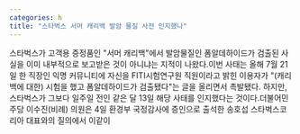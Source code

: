 ```yaml
---
categories: h
title: "스타벅스 서머 캐리백 발암 물질 사전 인지했나"
---
```

스타벅스가 고객용 증정품인 "서머 캐리백"에서 발암물질인 폼알데하이드가 검출된 사실을 이미 내부적으로 보고받은 것이 아니냐는 지적이 나왔다.이번 사태는 올해 7월 21일 한 직장인 익명 커뮤니티에 자신을 FITI시험연구원 직원이라고 밝힌 이용자가 "(캐리백에 대한) 시험을 했고 폼알데하이드가 검출됐다"는 글을 올리면서 촉발됐다. 하지만, 스타벅스가 그보다 일주일 전인 같은 달 13일 해당 사태를 인지했다는 것이다.더불어민주당 이수진(비례) 의원은 4일 환경부 국정감사에 증인으로 출석한 송호섭 스타벅스코리아 대표와의 질의에서 이같이